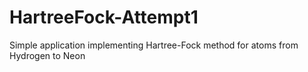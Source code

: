 # HartreeFock-Attempt1
Simple application implementing Hartree-Fock method for atoms from Hydrogen to Neon


